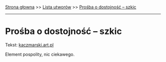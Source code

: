[Strona głowna](../index.md) >> [Lista utworów](../list.md) >> [Prośba o dostojność – szkic](479.md)

---

# Prośba o dostojność – szkic

Tekst: [kaczmarski.art.pl](https://www.kaczmarski.art.pl/tworczosc/wiersze/prosba-o-dostojnosc-szkic/)

Element pospolity, nic ciekawego.